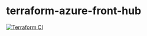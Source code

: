 # terraform-azure-front-hub

[![Terraform CI](https://github.com/PashmakGuru/terraform-azure-front-hub/actions/workflows/terraform-ci.yaml/badge.svg)](https://github.com/PashmakGuru/terraform-azure-front-hub/actions/workflows/terraform-ci.yaml)

